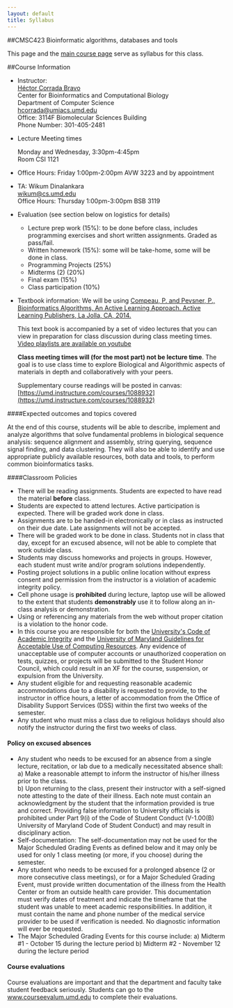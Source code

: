 ```yaml
---
layout: default
title: Syllabus
---
```


##CMSC423 Bioinformatic algorithms, databases and tools

This page and the [main course page](index.html) serve as syllabus for this class.

##Course Information


*	Instructor:  
	[H&eacute;ctor Corrada Bravo](http://www.cbcb.umd.edu/~hcorrada)  
	Center for Bioinformatics and Computational Biology  
	Department of Computer Science  
	<hcorrada@umiacs.umd.edu>  
	Office: 3114F Biomolecular Sciences Building  
	Phone Number: 301-405-2481 

*	Lecture Meeting times  

	Monday and Wednesday, 3:30pm-4:45pm  
	Room CSI 1121

*	Office Hours: Friday 1:00pm-2:00pm AVW 3223 and by appointment

*	TA: Wikum Dinalankara  
	<wikum@cs.umd.edu>  
	Office Hours: Thursday 1:00pm-3:00pm BSB 3119  

*	Evaluation (see section below on logistics for details)

	*    Lecture prep work (15%): to be done before class, includes
         programming exercises and short written assignments. Graded
         as pass/fail.  
	*	 Written homework (15%): some will be take-home, some will be done
         in class.  
	*	 Programming Projects (25%)  
	*	 Midterms (2) (20%)  
	*	 Final exam (15%)  
	*	 Class participation (10%)  

*   Textbook information:
	We will be using
	[Compeau, P. and Pevsner, P., Bioinformatics Algorithms, An Active Learning Approach. Active Learning Publishers, La Jolla, CA, 2014.](http://bioinformaticsalgorithms.com/)

	This text book is accompanied by a set of video lectures that you
    can view in preparation for class discussion during class meeting times.
	[Video playlists are available on youtube](https://www.youtube.com/user/bioinfalgorithms/playlists)

	**Class meeting times will (for the most part) not be lecture
      time**. The goal is to use class time to explore Biological and
      Algorithmic aspects of materials in depth and collaboratively
      with your peers.

	Supplementary course readings will be posted in canvas: [https://umd.instructure.com/courses/1088932](https://umd.instructure.com/courses/1088932)  

####Expected outcomes and topics covered

At the end of this course, students will be able to describe,
implement and analyze algorithms that solve fundamental problems in
biological sequence analysis: sequence alignment and assembly, string
querying, sequence signal finding, and data clustering. They will also be able to identify and use appropriate publicly available resources, both data and tools, to perform common bioinformatics tasks. 

####Classroom Policies
* There will be reading assignments. Students are expected to have read the material **before** class. 
* Students are expected to attend lectures. Active participation is expected. There will be graded work done in class. 
* Assignments are to be handed-in electronically or in class as instructed on their due date. Late assignments will not be accepted.  
* There will be graded work to be done in class. Students not in class that day, except for an excused absence, will not be able to complete that work outside class.  
* Students may discuss homeworks and projects in groups. However, each
  student must write and/or program solutions independently.  
* Posting project solutions in a public online location without
  express consent and permission from the instructor is a violation of
  academic integrity policy.  
* Cell phone usage is **prohibited** during lecture, laptop use will be allowed to the extent that students **demonstrably** use it to follow along an in-class analysis or demonstration.  
* Using or referencing any materials from the web without proper citation is a violation to the honor code.   
* In this course you are responsible for both the [University's Code of Academic Integrity](http://www.jpo.umd.edu/) and the [University of Maryland Guidelines for Acceptable Use of Computing Resources](http://www.nethics.umd.edu/aup/). Any evidence of unacceptable use of computer accounts or unauthorized cooperation on tests, quizzes, or projects will be submitted to the Student Honor Council, which could result in an XF for the course, suspension, or expulsion from the University. 
* Any student eligible for and requesting reasonable academic accommodations due to a disability is requested to provide, to the instructor in office hours, a letter of accommodation from the Office of Disability Support Services (DSS) within the first two weeks of the semester. 
* Any student who must miss a class due to religious holidays should also notify the instructor during the first two weeks of class.  

#### Policy on excused absences ####

* Any student who needs to be excused for an absence from a single 
lecture, recitation, or lab due to a medically necessitated absence shall:
   a) Make a reasonable attempt to inform the instructor of his/her 
illness prior to the class.  
   b) Upon returning to the class, present their instructor with a 
self-signed note attesting to the date of their illness.  Each note must 
contain an acknowledgment by the student that the information provided 
is true and correct.  Providing false information to University 
officials is prohibited under Part 9(i) of the Code of Student Conduct 
(V-1.00(B) University of Maryland Code of Student Conduct) and may 
result in disciplinary action.  
* Self-documentation: The self-documentation may not be used for the
Major Scheduled Grading Events as defined below and it may only be
used for only 1 class meeting (or more, if you choose) during the
semester.  
* Any student who needs to be excused for a prolonged absence (2 or more consecutive class meetings), or for a Major Scheduled Grading Event, must provide written documentation of the illness from the Health Center or from an outside health care provider. This documentation must verify dates of treatment 
and indicate the timeframe that the student was unable to meet academic 
responsibilities. In addition, it must contain the name and phone number 
of the medical service provider to be used if verification is needed. No 
diagnostic information will ever be requested.
* The Major Scheduled Grading Events for this course include:
   a) Midterm #1 - October 15 during the lecture period
   b) Midterm #2 - November 12 during the lecture period

#### Course evaluations ####

Course evaluations are important and that the department and faculty
take student feedback seriously.  Students can go to the www.courseevalum.umd.edu to complete their evaluations.
